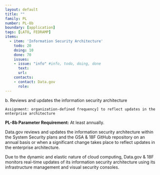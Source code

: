 ```yaml
---
layout: default
title: ""
family: PL
number: PL-8b
boundary: [application]
tags: [LATO, FEDRAMP]
items:
  - item: 'Information Security Architecture'
    todo: 20
    doing: 10
    done: 70   
    issues:
    - issue: "info" #info, todo, doing, done
      text:
      url:
    contacts:
    - contact: Data.gov
      role:
---
```

b. Reviews and updates the information security architecture

`Assignment: organization-defined frequency] to reflect updates in the enterprise architecture`

**PL-8b Parameter Requirement:** At least annually.

Data.gov reviews and updates the information security architecture within the System Security plans and the GSA & 18F GitHub repository on an annual basis or when a significant change takes place to reflect updates in the enterprise architecture.

Due to the dynamic and elastic nature of cloud computing, Data.gov & 18F monitors real-time updates of its information security architecture using its infrastructure management  and visual security consoles.
